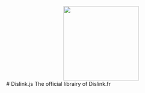 <div align="center">
  <a href="https://dislink.fr"><img width="200" src="https://dislink.fr/logo.svg" fill="#44d4a4"></a>
</div>
# Dislink.js
The official librairy of Dislink.fr

